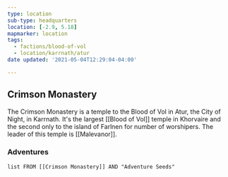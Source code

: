 ```yaml
---
type: location
sub-type: headquarters
location: [-2.9, 5.18]
mapmarker: location
tags:
  - factions/blood-of-vol
  - location/karrnath/atur
date updated: '2021-05-04T12:29:04-04:00'

---
```


## Crimson Monastery

The Crimson Monastery is a temple to the Blood of Vol in Atur, the City of Night, in Karrnath. It's the largest [[Blood of Vol]] temple in Khorvaire and the second only to the island of Farlnen for number of worshipers. The leader of this temple is [[Malevanor]].

### Adventures

```dataview
list FROM [[Crimson Monastery]] AND "Adventure Seeds"
```
